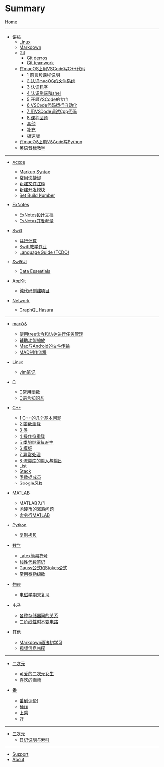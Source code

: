 # Summary

[Home](SITE/foreword/site_info.md)

---

- [讲稿]()
    - [Linux](LECTURE/linux/linux.md)
    - [Markdown](LECTURE/markdown/markdown.md)
    - [Git](LECTURE/git/git.md)
        - [Git demos](LECTURE/git/git-demos.md)
        - [Git teamwork](LECTURE/git/git-teamwork.md)
    - [在macOS上用VSCode写C++代码](LECTURE/vscode_cpp_macos/0_about.md)
        - [1 前言和课程说明](LECTURE/vscode_cpp_macos/1_前言和课程说明.md)
        - [2 认识macOS的文件系统](LECTURE/vscode_cpp_macos/2_认识macOS的文件系统.md)
        - [3 认识程序](LECTURE/vscode_cpp_macos/3_认识程序.md)
        - [4 认识终端和shell](LECTURE/vscode_cpp_macos/4_认识终端和shell.md)
        - [5 开启VSCode的大门](LECTURE/vscode_cpp_macos/5_开启VSCode的大门.md)
        - [6 VSCode代码运行自动化](LECTURE/vscode_cpp_macos/6_VSCode代码运行自动化.md)
        - [7 用VSCode调试Cpp代码](LECTURE/vscode_cpp_macos/7_用VSCode调试Cpp代码.md)
        - [8 课程回顾](LECTURE/vscode_cpp_macos/8_课程回顾.md)
        - [其他](LECTURE/vscode_cpp_macos/9_others.md)
        - [补充](LECTURE/vscode_cpp_macos/11_补充.md)
        - [极速版](LECTURE/vscode_cpp_macos/10_极速版.md)
    - [在macOS上用VSCode写Python](LECTURE/vscode_python_macos/0_main.md)
    - [英语音标教学](LECTURE/english/phonetic-symbol.md)

---

- [Xcode]()
    - [Markup Syntax](DEV/Xcode/markup.md)
    - [常用快捷键](DEV/Xcode/shortcuts.md)
    - [新建文件注释](DEV/Xcode/file-header.md)
    - [新建开发模块](DEV/Xcode/scheme-dev.md)
    - [Set Build Number](DEV/Xcode/set-build-number.md)

- [ExNotes]()
    - [ExNotes设计文档](DEV/ExNotes/exnotes-doc.md)
    - [ExNotes开发考量](DEV/ExNotes/learning.md)

- [Swift]()
    - [并行计算](DEV/Swift/parallel.md)
    - [Swift教学作业](DEV/Swift/hw.md)
    - [Language Guide (TODO)](DEV/Swift/guide.md)

- [SwiftUI]()
    - [Data Essentials](DEV/SwiftUI/data-essentials.md)

- [AppKit]()
    - [纯代码创建项目](DEV/AppKit/programmatically.md)

- [Network]()
    - [GraphQL Hasura](DEV/network/graphql.md)

---

- [macOS]()
    - [使用tree命令和访达进行任务管理](BLOG/macOS/tree.md)
    - [辅助功能缩放](BLOG/macOS/zoom.md)
    - [Mac与Android的文件传输](LECTURE/sharing_mac_android/0_main.md)
    - [MAD制作流程](BLOG/macOS/mad.md)

- [Linux]()
    - [vim笔记](BLOG/Linux/vim.md)

- [C]()
    - [C常用函数](BLOG/C/final.md)
    - [C语言知识点](BLOG/C/review.md)

- [C++]()
    - [1 C++的几个基本问题](BLOG/Cpp/1.md)
    - [2 函数重载](BLOG/Cpp/2.md)
    - [3 类](BLOG/Cpp/3.md)
    - [4 操作符重载](BLOG/Cpp/4.md)
    - [5 类的继承与派生](BLOG/Cpp/5.md)
    - [6 模版](BLOG/Cpp/6.md)
    - [7 异常处理](BLOG/Cpp/7.md)
    - [8 流类库的输入与输出](BLOG/Cpp/8.md)
    - [List](BLOG/Cpp/List.md)
    - [Stack](BLOG/Cpp/Stack.md)
    - [类数据成员](BLOG/Cpp/class-properties.md)
    - [Google风格](BLOG/Cpp/google-format.md)

- [MATLAB]()
    - [MATLAB入门](BLOG/MATLAB/tour.md)
    - [抛硬币的涨落问题](BLOG/MATLAB/coin.md)
    - [命令行MATLAB](BLOG/MATLAB/terminal-matlab.md)

- [Python]()
    - [复制拷贝](BLOG/Python/copy.md)

- [数学]()
    - [Latex简易符号](BLOG/markdown/latex.md)
    - [线性代数笔记](BLOG/math/linear.md)
    - [Gauss公式和Stokes公式](BLOG/math/guass-stokes.md)
    - [常用泰勒级数](BLOG/math/taylor.md)

- [物理]()
    - [电磁学期末复习](BLOG/physics/electromagnetics.md)

- [电子]()
    - [各种存储器间的关系](BLOG/EE/storage.md)
    - [二阶线性时不变电路](BLOG/EE/rlc.md)

- [其他]()
    - [Markdown语法初学习](BLOG/markdown/grammars.md)
    - [视频信息初探](BLOG/video/info.md)

---

- [二次元]()
    - [可爱的二次元女生](NIJIGENN/nijigenn_kawaii.md)
    - [喜欢的画师](NIJIGENN/sukina_ekaki.md)

- [番]()
    - [番剧评价](ANIME/anime_rating.md))
    - [神作](ANIME/anime_rating_extraordinary.md)
    - [上乘](ANIME/anime_rating_great.md)
    - [好](ANIME/anime_rating_good.md)

---

- [三次元]()
    - [日记说明与索引](ARTICLES/diary_index.md)

---

- [Support](SITE/postscript/support.md)
- [About](SITE/postscript/site_build.md)
